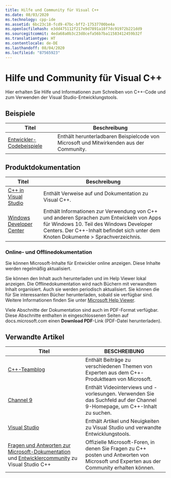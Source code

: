 ```yaml
---
title: Hilfe und Community für Visual C++
ms.date: 08/03/2020
ms.technology: cpp-ide
ms.assetid: 6bc23c18-fcd9-47bc-bff2-17537700be4a
ms.openlocfilehash: e3dd475112f217e9d7891a18f7dc91972b221dd9
ms.sourcegitcommit: 4eda68a0b3c23d8cefa56b7ba11583412459b32f
ms.translationtype: HT
ms.contentlocale: de-DE
ms.lasthandoff: 08/04/2020
ms.locfileid: "87565923"
---
```

# <a name="visual-c-help-and-community"></a>Hilfe und Community für Visual C++

Hier erhalten Sie Hilfe und Informationen zum Schreiben von C++-Code und zum Verwenden der Visual Studio-Entwicklungstools.

## <a name="samples"></a>Beispiele

|Titel|Beschreibung|
|-----------|-----------------|
|[Entwickler-Codebeispiele](https://docs.microsoft.com/samples)|Enthält herunterladbaren Beispielcode von Microsoft und Mitwirkenden aus der Community.|

## <a name="product-documentation"></a>Produktdokumentation

|Titel|Beschreibung|
|-----------|-----------------|
|[C++ in Visual Studio](visual-cpp-in-visual-studio.md)|Enthält Verweise auf und Dokumentation zu Visual C++.|
|[Windows Developer Center](https://developer.microsoft.com/windows/)|Enthält Informationen zur Verwendung von C++ und anderen Sprachen zum Entwickeln von Apps für Windows 10. Teil des Windows Developer Centers. Der C++-Inhalt befindet sich unter dem Knoten Dokumente > Sprachverzeichnis.|

### <a name="online-and-offline-documentation"></a>Online- und Offlinedokumentation

Sie können Microsoft-Inhalte für Entwickler online anzeigen. Diese Inhalte werden regelmäßig aktualisiert.

Sie können den Inhalt auch herunterladen und im Help Viewer lokal anzeigen. Die Offlinedokumentation wird nach Büchern mit verwandtem Inhalt organisiert. Auch sie werden periodisch aktualisiert. Sie können die für Sie interessanten Bücher herunterladen, sobald sie verfügbar sind. Weitere Informationen finden Sie unter [Microsoft Help Viewer](/visualstudio/ide/microsoft-help-viewer).

Viele Abschnitte der Dokumentation sind auch im PDF-Format verfügbar. Diese Abschnitte enthalten in eingeschlossenen Seiten auf docs.microsoft.com einen **Download PDF**-Link (PDF-Datei herunterladen).

## <a name="related-articles"></a>Verwandte Artikel

|Titel|BESCHREIBUNG|
|-----------|-----------------|
|[C++-Teamblog](https://devblogs.microsoft.com/cppblog/)|Enthält Beiträge zu verschiedenen Themen von Experten aus dem C++-Produktteam von Microsoft.|
|[Channel 9](https://channel9.msdn.com/)|Enthält Videointerviews und -vorlesungen. Verwenden Sie das Suchfeld auf der Channel 9-Homepage, um C++-Inhalt zu suchen.|
|[Visual Studio](https://visualstudio.microsoft.com/)|Enthält Artikel und Neuigkeiten zu Visual Studio und verwandte Entwicklungstools.|
|[Fragen und Antworten zur Microsoft-Dokumentation](https://docs.microsoft.com/answers/topics/c%2B%2B.html) und [Entwicklercommunity](https://developercommunity.visualstudio.com/spaces/62/index.html) zu Visual Studio C++|Offizielle Microsoft-Foren, in denen Sie Fragen zu C++ posten und Antworten von Microsoft und Experten aus der Community erhalten können.|
